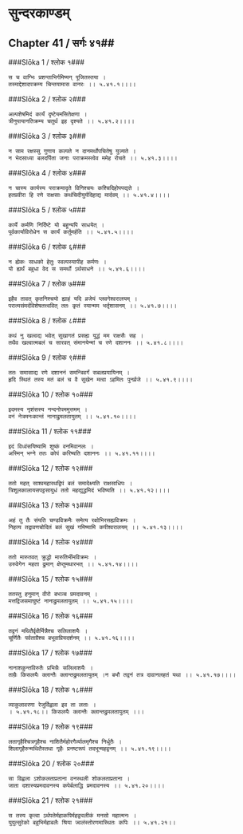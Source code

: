 सुन्दरकाण्डम्
===============================


## Chapter 41  / सर्गः ४१##


###Slōka 1 / श्लोक १###


    स च वाग्भिः प्रशन्ताभिर्गमिष्यन् पूजितस्तया ।
    तस्माद्देशादपक्रम्य चिन्तयामास वानरः ।। ५.४१.१।।।।


###Slōka 2 / श्लोक २###


    अल्पशेषमिदं कार्यं दृष्टेयमसितेक्षणा ।
    त्रीनुपायानतिक्रम्य चतुर्थ इह दृश्यते ।। ५.४१.२।।।।


###Slōka 3 / श्लोक ३###


    न साम रक्षस्सु गुणाय कल्पते न दानमर्थोपचितेषु युज्यते ।
    न भेदसाध्या बलदर्पिता जनाः पराक्रमस्त्वेव ममेह रोचते ।। ५.४१.३।।।।


###Slōka 4 / श्लोक ४###


    न चास्य कार्यस्य पराक्रमादृते विनिश्चयः कश्चिदिहोपपद्यते ।
    हतप्रवीरा हि रणे राक्षसाः कथंचिदीयुर्यदिहाद्य मार्दवम् ।। ५.४१.४।।।।


###Slōka 5 / श्लोक ५###


    कार्ये कर्मणि निर्दिष्टे यो बहून्यपि साधयेत् ।
    पूर्वकार्याविरोधेन स कार्यं कर्तुमर्हति ।। ५.४१.५।।।।


###Slōka 6 / श्लोक ६###


    न ह्येकः साधको हेतुः स्वल्पस्यापीह कर्मणः ।
    यो ह्यर्थं बहुधा वेद स समर्थो ऽर्थसाधने ।। ५.४१.६।।।।


###Slōka 7 / श्लोक ७###


    इहैव तावत् कृतनिश्चयो ह्याहं यदि व्रजेयं प्लवगेश्वरालयम् ।
    परात्मसंमर्दविशेषतत्त्ववित् ततः कृतं स्यान्मम भर्तृशासनम् ।। ५.४१.७।।।।


###Slōka 8 / श्लोक ८###


    कथं नु खल्वद्य भवेत् सुखागतं प्रसह्य युद्धं मम राक्षसैः सह ।
    तथैव खल्वात्मबलं च सारवत् संमानयेन्मां च रणे दशाननः ।। ५.४१.८।।।।


###Slōka 9 / श्लोक ९###


    ततः समासाद्य रणे दशाननं समन्त्रिवर्गं सबलप्रयायिनम् ।
    हृदि स्थितं तस्य मतं बलं च वै सुखेन मत्वा ऽहमितः पुनर्व्रजे ।। ५.४१.९।।।।


###Slōka 10 / श्लोक १०###


    इदमस्य नृशंसस्य नन्दनोपममुत्तमम् ।
    वनं नेत्रमनःकान्तं नानाद्रुमलतायुतम् ।। ५.४१.१०।।।।


###Slōka 11 / श्लोक ११###


    इदं विध्वंसयिष्यामि शुष्कं वनमिवानलः ।
    अस्मिन् भग्ने ततः कोपं करिष्यति दशाननः ।। ५.४१.११।।।।


###Slōka 12 / श्लोक १२###


    ततो महत् साश्वमहारथद्विपं बलं समादेक्ष्यति राक्षसाधिपः ।
    त्रिशूलकालायसपट्टसायुधं ततो महद्युद्धमिदं भविष्यति ।। ५.४१.१२।।।।


###Slōka 13 / श्लोक १३###


    अहं तु तैः संयति चण्डविक्रमैः समेत्य रक्षोभिरसह्यविक्रमः ।
    निहत्य तद्रावणचोदितं बलं सुखं गमिष्यामि कपीश्वरालयम् ।। ५.४१.१३।।।।


###Slōka 14 / श्लोक १४###


    ततो मारुतवत् क्रुद्धो मारुतिर्भीमविक्रमः ।
    उरुवेगेन महता द्रुमान् क्षेप्तुमथारभत् ।। ५.४१.१४।।।।


###Slōka 15 / श्लोक १५###


    ततस्तु हनुमान् वीरो बभञ्च प्रमदावनम् ।
    मत्तद्विजसमाघुष्टं नानाद्रुमलतायुतम् ।। ५.४१.१५।।।।


###Slōka 16 / श्लोक १६###


    तद्वनं मथितैर्वृक्षैर्भिन्नैश्च सलिलाशयैः ।
    चूर्णितैः पर्वताग्रैश्च बभूवाप्रियदर्शनम् ।। ५.४१.१६।।।।


###Slōka 17 / श्लोक १७###


    नानाशकुन्तविरुतैः प्रभिन्नैः सलिलाशयैः ।
    ताम्रैः किसलयैः क्लान्तैः क्लान्तद्रुमलतायुतम् ।न बभौ तद्वनं तत्र दावानलहतं यथा ।। ५.४१.१७।।।।


###Slōka 18 / श्लोक १८###


    व्याकुलावरणा रेजुर्विह्वला इव ता लताः ।
    । ५.४१.१८।। किसलयैः क्लान्तैः क्लान्तद्रुमलतायुतम् ।।।


###Slōka 19 / श्लोक १९###


    लतागृहैश्चित्रगृहैश्च नाशितैर्महोरगैर्व्यालमृगैश्च निर्धुतैः ।
    शिलागृहैरुन्मथितैस्तथा गृहैः प्रनष्टरूपं तदभून्महद्वनम् ।। ५.४१.१९।।।।


###Slōka 20 / श्लोक २०###


    सा विह्वला ऽशोकलताप्रताना वनस्थली शोकलताप्रताना ।
    जाता दशास्यप्रमदावनस्य कपेर्बलाद्धि प्रमदावनस्य ।। ५.४१.२०।।।।


###Slōka 21 / श्लोक २१###


    स तस्य कृत्वा ऽर्थपतेर्महाकपिर्महद्व्यलीकं मनसो महात्मनः ।
    युयुत्सुरेको बहुभिर्महाबलैः श्रिया ज्वलंस्तोरणमास्थितः कपिः ।। ५.४१.२१।।



